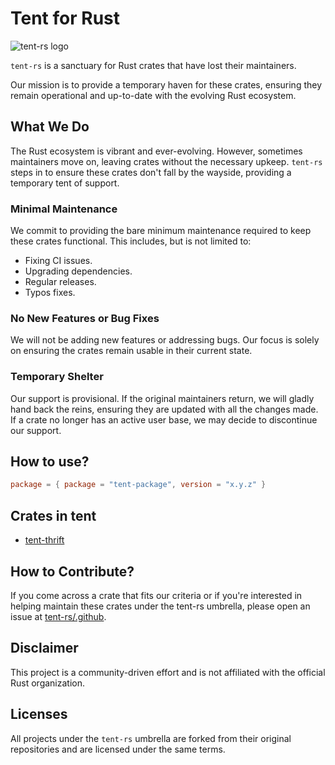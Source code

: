 # Tent for Rust

![tent-rs logo](https://github.com/tent-rs/.github/assets/5351546/83a5bab5-62f9-42c7-8b5f-a084d195c2f6)

`tent-rs` is a sanctuary for Rust crates that have lost their maintainers.

Our mission is to provide a temporary haven for these crates, ensuring they remain operational and up-to-date with the evolving Rust ecosystem.

## What We Do

The Rust ecosystem is vibrant and ever-evolving. However, sometimes maintainers move on, leaving crates without the necessary upkeep. `tent-rs` steps in to ensure these crates don't fall by the wayside, providing a temporary tent of support.


### Minimal Maintenance

We commit to providing the bare minimum maintenance required to keep these crates functional. This includes, but is not limited to:

- Fixing CI issues.
- Upgrading dependencies.
- Regular releases.
- Typos fixes.

### No New Features or Bug Fixes

We will not be adding new features or addressing bugs. Our focus is solely on ensuring the crates remain usable in their current state.

### Temporary Shelter

Our support is provisional. If the original maintainers return, we will gladly hand back the reins, ensuring they are updated with all the changes made. If a crate no longer has an active user base, we may decide to discontinue our support.

## How to use?

```toml
package = { package = "tent-package", version = "x.y.z" }
```

## Crates in tent

- [tent-thrift](https://crates.io/crates/tent-thrift)

## How to Contribute?

If you come across a crate that fits our criteria or if you're interested in helping maintain these crates under the tent-rs umbrella, please open an issue at [tent-rs/.github](https://github.com/tent-rs/.github).

## Disclaimer

This project is a community-driven effort and is not affiliated with the official Rust organization.

## Licenses

All projects under the `tent-rs` umbrella are forked from their original repositories and are licensed under the same terms.

